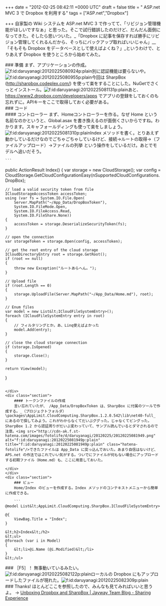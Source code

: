 
+++
date = "2012-02-25 08:42:11 +0000 UTC"
draft = false
title = " ASP.net MVC 3 で Dropbox を利用する"
tags = ["ASP.net","Dropbox"]

+++
自家製の Wiki システムを ASP.net MVC 3 で作ってて、「リビジョン管理機能がほしいですなぁ」と思った。そこで試行錯誤したのだけど、だんだん面倒になってきた。そしたら思いついた。_「Dropbox に記事を保存すれば勝手にリビジョン管理してくれるんだから、そっちにバックアップ取ればいいじゃん」__「そもそも Dropbox をデータベースとして使えばよくね？」_というわけで、とりあえず Dropbox を使うところから始めてみた。

<div class="section">
    ### 準備
    まず、アプリケーションの作成。<img src="http://cdn-ak.f.st-hatena.com/images/fotolife/d/daruyanagi/20120225/20120225080924.png" alt="f:id:daruyanagi:20120225080924p:plain" title="f:id:daruyanagi:20120225080924p:plain" class="hatena-fotolife"/>別に認証機能は要らないや。<img src="http://cdn-ak.f.st-hatena.com/images/fotolife/d/daruyanagi/20120225/20120225080955.png" alt="f:id:daruyanagi:20120225080955p:plain" title="f:id:daruyanagi:20120225080955p:plain" class="hatena-fotolife"/>今回は SharpBox (<a href="http://sharpbox.codeplex.com/">http://sharpbox.codeplex.com/</a>) を使って楽をすることにした。NuGetでさくっとインストール。<img src="http://cdn-ak.f.st-hatena.com/images/fotolife/d/daruyanagi/20120225/20120225081131.png" alt="f:id:daruyanagi:20120225081131p:plain" title="f:id:daruyanagi:20120225081131p:plain" class="hatena-fotolife"/>あと、<a href="https://www2.dropbox.com/developers/apps">https://www2.dropbox.com/developers/apps</a> でアプリの登録をしておくのも忘れずに。APIキーをここで取得しておく必要がある。

</div>
<div class="section">
    ### コード
    
<div class="section">
    #### コントローラー
    まず、Homeコントローラーを作る。なぜ Home という名前なのかというと、Global.asax を書き換えるのが面倒くさいからですね。わかります。スキャフォールディングも使って楽をしましょう。<img src="http://cdn-ak.f.st-hatena.com/images/fotolife/d/daruyanagi/20120225/20120225081310.png" alt="f:id:daruyanagi:20120225081310p:plain" title="f:id:daruyanagi:20120225081310p:plain" class="hatena-fotolife"/>Index メソッドを書く。とりあえず動かしているだけなのでごちゃごちゃしているけど、接続→ルートの取得→（ファイルアップロード）→ファイルの列挙 という操作をしているだけ。あとでモデルへ追いだそう。

    ```
public ActionResult Index()
{
    var storage = new CloudStorage();
    var config = CloudStorage.GetCloudConfigurationEasy(nSupportedCloudConfigurations.DropBox);

    // load a valid security token from file
    ICloudStorageAccessToken accessToken;
    using (var fs = System.IO.File.Open(
        Server.MapPath("~/App_Data/DropBoxToken"),
        System.IO.FileMode.Open,
        System.IO.FileAccess.Read,
        System.IO.FileShare.None))
    {
        accessToken = storage.DeserializeSecurityToken(fs);
    }

    // open the connection
    var storageToken = storage.Open(config, accessToken);

    // get the root entry of the cloud storage 
    ICloudDirectoryEntry root = storage.GetRoot();
    if (root == null)
    {
        throw new Exception("ルートあらへん。");
    }

    // Upload file
    if (root.Length == 0)
    {
        storage.UploadFile(Server.MapPath("~/App_Data/Home.md"), root);
    }

    // Enum files
    var model = new List&lt;ICloudFileSystemEntry>();
    foreach (ICloudFileSystemEntry entry in root)
    {
        // フィルタリングとか。あ、Linq使えばよかった
        model.Add(entry);
    }

    // close the cloud storage connection
    if (storage.IsOpened)
    {
        storage.Close();
    }

    return View(model);
}
```

</div>
<div class="section">
    #### トークンファイルの作成
    言い忘れていたが、 /App_Data/DropBoxToken は、SharpBox に付属のツールで作成する。_（プロジェクトフォルダ）\packages\AppLimit.CloudComputing.SharpBox.1.2.0.542\lib\net40-full_ にあるので探してみよう。これがわからなくてだいぶググった。じゃなくてビングった。SharpBox 1.2 から認証周りがだいぶ変わっていて、サンプル読んでいるとダマされるので注意。<img src="http://cdn-ak.f.st-hatena.com/images/fotolife/d/daruyanagi/20120225/20120225081949.png" alt="f:id:daruyanagi:20120225081949p:plain" title="f:id:daruyanagi:20120225081949p:plain" class="hatena-fotolife"/>できたファイルは App_Data に突っ込んでおいた。あまり自信はないけど、APS.net の作法ではこれでいい気がする。ついでにファイルが何もない場合にアップロードする初期ファイル（Home.md）も、ここに用意しておいた。

</div>
</div>
<div class="section">
    ### ビュー
    Home/Index のビューを作成する。Index メソッドのコンテキストメニューから簡単に作成できる。

    ```
@model List&lt;AppLimit.CloudComputing.SharpBox.ICloudFileSystemEntry>

@{
    ViewBag.Title = "Index";
}

&lt;h2>Index&lt;/h2>
&lt;ul>
@foreach (var i in Model)
{
    &lt;li>@i.Name (@i.Modified)&lt;/li>
}
&lt;/ul>
```

</div>
<div class="section">
    ### ［F5］！
    無事動いているみたい。<img src="http://cdn-ak.f.st-hatena.com/images/fotolife/d/daruyanagi/20120225/20120225082122.png" alt="f:id:daruyanagi:20120225082122p:plain" title="f:id:daruyanagi:20120225082122p:plain" class="hatena-fotolife"/>ローカルの Dropbox にもアップロードしたファイルが現れた。<img src="http://cdn-ak.f.st-hatena.com/images/fotolife/d/daruyanagi/20120225/20120225082309.png" alt="f:id:daruyanagi:20120225082309p:plain" title="f:id:daruyanagi:20120225082309p:plain" class="hatena-fotolife"/>

</div>
<div class="section">
    ### Thanks!
    ほとんどここを参照したので、みんなも見てみればいいと思うよ。 → <a href="http://blog.jayway.com/2012/02/06/unboxing-dropbox-and-sharpbox-2/">Unboxing Dropbox and SharpBox | Jayway Team Blog - Sharing Experience</a>

</div>

